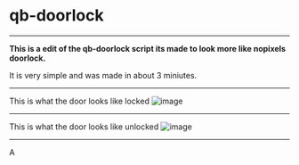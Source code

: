 # qb-doorlock
--------------------------------------------------------------------------
**This is a edit of the qb-doorlock script its made to look more like nopixels doorlock.**  

It is very simple and was made in about 3 miniutes.

--------------------------------------------------------------------------

This is what the door looks like locked
![image](https://user-images.githubusercontent.com/81651125/165208585-fa6c055e-c2a0-4d99-a469-e371c9919651.png)

--------------------------------------------------------------------------

This is what the door looks like unlocked
![image](https://user-images.githubusercontent.com/81651125/165208711-5e57bf5a-db33-4bc9-b511-6220955f4021.png)

--------------------------------------------------------------------------

A
